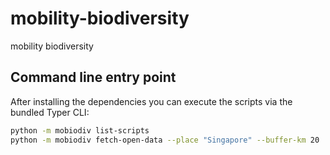 # mobility-biodiversity
mobility biodiversity

## Command line entry point

After installing the dependencies you can execute the scripts via the bundled
Typer CLI:

```bash
python -m mobiodiv list-scripts
python -m mobiodiv fetch-open-data --place "Singapore" --buffer-km 20
```
